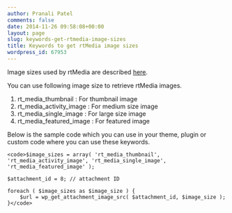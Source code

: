 ```yaml
---
author: Pranali Patel
comments: false
date: 2014-11-26 09:58:08+00:00
layout: page
slug: keywords-get-rtmedia-image-sizes
title: Keywords to get rtMedia image sizes
wordpress_id: 67953
---
```


Image sizes used by rtMedia are described [here](http://docs.rtcamp.com/rtmedia/getting-started/settings/#ImageSizes).

You can use following image size to retrieve rtMedia images.

1. rt_media_thumbnail  : For thumbnail image
2. rt_media_activity_image : For medium size image
3. rt_media_single_image : For large size image
4. rt_media_featured_image : For featured image

Below is the sample code which you can use in your theme, plugin or custom code where you can use these keywords.


    
    <code>$image_sizes = array( 'rt_media_thumbnail', 'rt_media_activity_image', 'rt_media_single_image', 'rt_media_featured_image' );
    
    $attachment_id = 8; // attachment ID
    
    foreach ( $image_sizes as $image_size ) {
        $url = wp_get_attachment_image_src( $attachment_id, $image_size );
    }</code>




